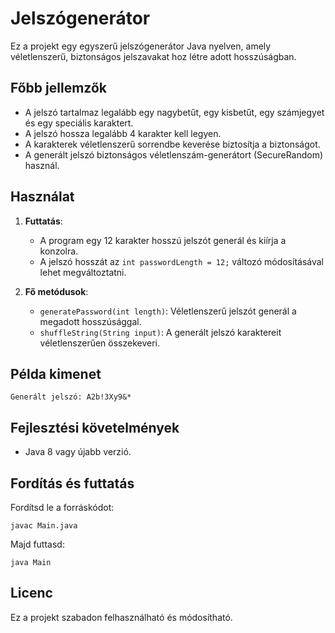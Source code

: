 # Jelszógenerátor

Ez a projekt egy egyszerű jelszógenerátor Java nyelven, amely véletlenszerű, biztonságos jelszavakat hoz létre adott hosszúságban.

## Főbb jellemzők
- A jelszó tartalmaz legalább egy nagybetűt, egy kisbetűt, egy számjegyet és egy speciális karaktert.
- A jelszó hossza legalább 4 karakter kell legyen.
- A karakterek véletlenszerű sorrendbe keverése biztosítja a biztonságot.
- A generált jelszó biztonságos véletlenszám-generátort (SecureRandom) használ.

## Használat
1. **Futtatás**:
    - A program egy 12 karakter hosszú jelszót generál és kiírja a konzolra.
    - A jelszó hosszát az `int passwordLength = 12;` változó módosításával lehet megváltoztatni.

2. **Fő metódusok**:
    - `generatePassword(int length)`: Véletlenszerű jelszót generál a megadott hosszúsággal.
    - `shuffleString(String input)`: A generált jelszó karaktereit véletlenszerűen összekeveri.

## Példa kimenet
```
Generált jelszó: A2b!3Xy9&*
```

## Fejlesztési követelmények
- Java 8 vagy újabb verzió.

## Fordítás és futtatás
Fordítsd le a forráskódot:
```
javac Main.java
```

Majd futtasd:
```
java Main
```

## Licenc
Ez a projekt szabadon felhasználható és módosítható.


